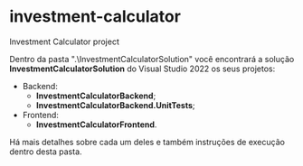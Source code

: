 # investment-calculator
Investment Calculator project

Dentro da pasta ".\InvestmentCalculatorSolution" você encontrará a solução **InvestmentCalculatorSolution** do Visual Studio 2022 os seus projetos:
* Backend:
  - **InvestmentCalculatorBackend**;
  - **InvestmentCalculatorBackend.UnitTests**;
* Frontend:
  - **InvestmentCalculatorFrontend**.

Há mais detalhes sobre cada um deles e também instruções de execução dentro desta pasta.
